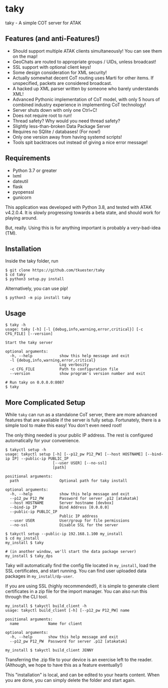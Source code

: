 # taky

taky - A simple COT server for ATAK

## Features (and anti-Features!)

 * Should support multiple ATAK clients simultaneously! You can see them on the
   map!
 * GeoChats are routed to appropriate groups / UIDs, unless broadcast!
 * SSL support with optional client keys!
 * Some design consideration for XML security!
 * Actually somewhat decent CoT routing uses Marti for other items. If
   unspecified, packets are considered broadcast.
 * A hacked up XML parser written by someone who barely understands XML!
 * Advanced Pythonic implementation of CoT model, with only 5 hours of combined
   industry experience in implementing CoT technology!
 * Server shuts down with only one Ctrl+C!
 * Does not require root to run!
 * Thread safety? Why would you need thread safety?
 * Slightly less-than-broken Data Package Server
 * Requires no SQlite / databases! (For now!)
 * Only one version away from having systemd scripts!
 * Tools spit backtraces out instead of giving a nice error message!

## Requirements

 * Python 3.7 or greater
 * lxml
 * dateutil
 * flask
 * pyopenssl
 * gunicorn

This application was developed with Python 3.8, and tested with ATAK v4.2.0.4.
It is slowly progressing towards a beta state, and should work for playing
around.

But, really. Using this is for anything important is probably a very-bad-idea (TM).

## Installation

Inside the taky folder, run

```
$ git clone https://github.com/tkuester/taky
$ cd taky
$ python3 setup.py install
```

Alternatively, you can use pip!

```
$ python3 -m pip install taky
```

## Usage

```
$ taky -h
usage: taky [-h] [-l {debug,info,warning,error,critical}] [-c CFG_FILE] [--version]

Start the taky server

optional arguments:
  -h, --help            show this help message and exit
  -l {debug,info,warning,error,critical}
                        Log verbosity
  -c CFG_FILE           Path to configuration file
  --version             show program's version number and exit

# Run taky on 0.0.0.0:8087
$ taky
```

## More Complicated Setup

While `taky` can run as a standalone CoT server, there are more advanced
features that are available if the server is fully setup. Fortunately, there
is a simple tool to make this easy! You don't even need root!

The only thing needed is your public IP address. The rest is configured
automatically for your convenience.

```
$ takyctl setup -h
usage: takyctl setup [-h] [--p12_pw P12_PW] [--host HOSTNAME] [--bind-ip IP] --public-ip PUBLIC_IP
                     [--user USER] [--no-ssl]
                     [path]

positional arguments:
  path                  Optional path for taky install

optional arguments:
  -h, --help            show this help message and exit
  --p12_pw P12_PW       Password for server .p12 [atakatak]
  --host HOSTNAME       Server hostname [devbox]
  --bind-ip IP          Bind Address [0.0.0.0]
  --public-ip PUBLIC_IP
                        Public IP address
  --user USER           User/group for file permissions
  --no-ssl              Disable SSL for the server

$ takyctl setup --public-ip 192.168.1.100 my_install
$ cd my_install
my_install $ taky

# (in another window, we'll start the data package server)
my_install $ taky_dps
```

Taky will automatically find the config file located in `my_install`, load the
SSL certificates, and start running. You can find user uploaded data packages
in `my_install/dp-user`.

If you are using SSL (highly recommended!), it is simple to generate client
certificates in a zip file for the import manager. You can also run this
through the CLI tool.

```
my_install $ takyctl build_client -h
usage: takyctl build_client [-h] [--p12_pw P12_PW] name

positional arguments:
  name             Name for client

optional arguments:
  -h, --help       show this help message and exit
  --p12_pw P12_PW  Password for server .p12 [atakatak]

my_install $ takyctl build_client JENNY
```

Transferring the .zip file to your device is an exercise left to the reader.
(Although, we hope to have this as a feature eventually!)

This "installation" is local, and can be edited to your hearts content. When
you are done, you can simply delete the folder and start again.
